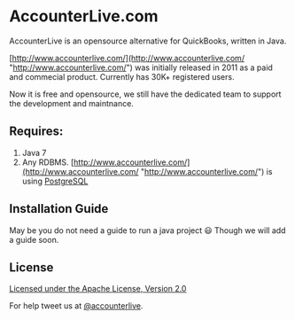 # AccounterLive.com
AccounterLive is an opensource alternative for QuickBooks, written in Java.

[http://www.accounterlive.com/](http://www.accounterlive.com/ "http://www.accounterlive.com/") was initially released in 2011 as a paid and commecial product. Currently has 30K+ registered users. 

Now it is free and opensource, we still have the dedicated team to support the development and maintnance.

## Requires:
1. Java 7
2. Any RDBMS. [http://www.accounterlive.com/](http://www.accounterlive.com/ "http://www.accounterlive.com/") is using [PostgreSQL](http://www.postgresql.org/ "http://www.postgresql.org/")

## Installation Guide
May be you do not need a guide to run a java project :smiley:
Though we will add a guide soon.

## License
[Licensed under the Apache License, Version 2.0](https://github.com/vimukti/accounter/blob/master/LICENSE.txt)

For help tweet us at [@accounterlive]( https://twitter.com/accounterlive "@accounterlive").
